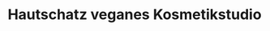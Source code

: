 ---
title: "Hautschatz veganes Kosmetikstudio"
url: /gehrden/hautschatz-veganes-kosmetikstudio/
shop: Kosmetik
---